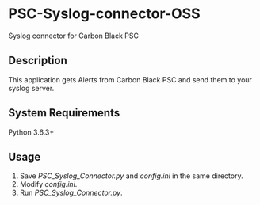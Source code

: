 # PSC-Syslog-connector-OSS
Syslog connector for Carbon Black PSC

## Description
This application gets Alerts from Carbon Black PSC and send them to your syslog server.

## System Requirements
Python 3.6.3+

## Usage
1. Save *PSC_Syslog_Connector.py* and *config.ini* in the same directory.  
2. Modify *config.ini*.  
3. Run *PSC_Syslog_Connector.py*.  

